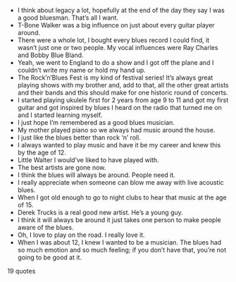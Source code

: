  - I think about legacy a lot, hopefully at the end of the day they say I was a good bluesman. That’s all I want.
 - T-Bone Walker was a big influence on just about every guitar player around.
 - There were a whole lot, I bought every blues record I could find, it wasn’t just one or two people. My vocal influences were Ray Charles and Bobby Blue Bland.
 - Yeah, we went to England to do a show and I got off the plane and I couldn’t write my name or hold my hand up.
 - The Rock’n’Blues Fest is my kind of festival series! It’s always great playing shows with my brother and, add to that, all the other great artists and their bands and this should make for one historic round of concerts.
 - I started playing ukulele first for 2 years from age 9 to 11 and got my first guitar and got inspired by blues I heard on the radio that turned me on and I started learning myself.
 - I just hope I’m remembered as a good blues musician.
 - My mother played piano so we always had music around the house.
 - I just like the blues better than rock ‘n’ roll.
 - I always wanted to play music and have it be my career and knew this by the age of 12.
 - Little Walter I would’ve liked to have played with.
 - The best artists are gone now.
 - I think the blues will always be around. People need it.
 - I really appreciate when someone can blow me away with live acoustic blues.
 - When I got old enough to go to night clubs to hear that music at the age of 15.
 - Derek Trucks is a real good new artist. He’s a young guy.
 - I think it will always be around it just takes one person to make people aware of the blues.
 - Oh, I love to play on the road. I really love it.
 - When I was about 12, I knew I wanted to be a musician. The blues had so much emotion and so much feeling; if you don’t have that, you’re not going to be good at it.

19 quotes